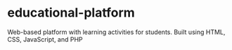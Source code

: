 # educational-platform
Web-based platform with learning activities for students. Built using HTML, CSS, JavaScript, and PHP
